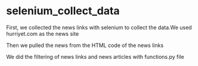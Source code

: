 # selenium_collect_data
First, we collected the news links with selenium to collect the data.We used hurriyet.com as the news site

Then we pulled the news from the HTML code of the news links

We did the filtering of news links and news articles with functions.py file
